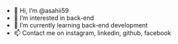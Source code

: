 - 👋 Hi, I’m @asahii59
- 👀 I’m interested in back-end
- 🌱 I’m currently learning back-end development
- 📫 Contact me on instagram, linkedin, github, facebook

<!---
asahii59/asahii59 is a ✨ special ✨ repository because its `README.md` (this file) appears on your GitHub profile.
You can click the Preview link to take a look at your changes.
--->
